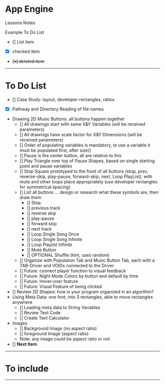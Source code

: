 # App Engine
Lessons Notes

Example To Do List
- [] List item
- [x] checked item
- <del> [x] deleted item </del>

---

# To Do List
- [] Case Study: layout, developer-rectangles, ratios
- [x] Pathway and Directory Reading of file names
- Drawing 2D Music Buttons: all buttons happen together
  - [] All drawings start with same X&Y Variables (will be received parameters)
  - [] All drawings have scale factor for X&Y Dimensions (will be received parameters)
  - [] Order of populating variables is mandatory, to use a variable it must be populated first, after size()
  - [] Pause is the center button, all are relative to this
  - [] Play Triangle over top of Pause Shapes, based on single starting point and pause variables
  - [] Stop Square prototyped to the front of all buttons (stop, prev, reverse-skip, play-pause, forward-skip, next, Loop PlayList), with mute and other loops place appropriately (use developer rectangles for symmetrical spacing)
  - [] List all buttons ... design or research what these symbols are, then draw them
    - [] Stop
    - [] previous track
    - [] reverse skip
    - [] play-pause
    - [] forward skip
    - [] next track
    - [] Loop Single Song Once
    - [] Loop Single Song Infinite
    - [] Loop Playlist Infinite
    - [] Mute Button
    - [] OPTIONAL Shuffle (hint, uses random)
  - [] Organize with Population Tab and Music Button Tab, each with a TAB-Driver and VOIDs connected to the Driver
  - [] Future: connect player function to visual feedback
  - [] Future: Night Mode Colors by button and default by time
  - [] Future: Hover-over feature
  - [] Future: Visual Feature of being clicked
- [] Review 2D Shapes: how is your program organized in an algorithm?
- Using Meta Data: one font, into 3 rectangles, able to move rectangles anywhere
  - [] Loading meta data to String Variables
  - [] Review Text Code
  - [] Create Text Calculator
- Images
  - [] Background Image (no aspect ratio)
  - [] foreground Image (aspect ratio)
  - Note: any image could be aspect ratio or not
- [] **Next Item**

---

# To include

---
